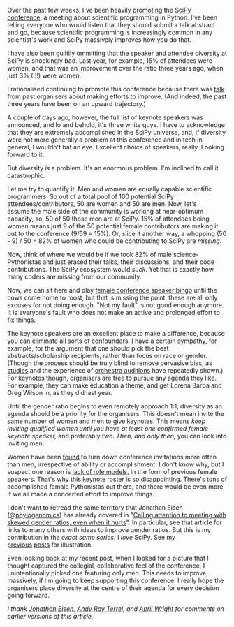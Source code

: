 <!--
.. title: Calling out SciPy on diversity (even though it hurts)
.. slug: calling-out-scipy-on-diversity
.. date: 2015-04-03 19:46:53
.. tags: diversity,Planet SciPy,programming,SciPy,conference
.. category: 
.. link: 
.. description: 
.. type: text
.. has_math: no
.. status: published
.. wp-status: publish
-->

<html><body><p>Over the past few weeks, I've been heavily <a href="http://ilovesymposia.com/2015/03/23/go-to-scipy-2015/">promoting</a> the <a href="http://scipy2015.scipy.org/">SciPy conference</a>, a meeting about scientific programming in Python. I've been telling everyone who would listen that they should submit a talk abstract and go, because scientific programming is increasingly common in any scientist's work and SciPy massively improves how you do that.

I have also been guiltily ommitting that the speaker and attendee diversity at SciPy is shockingly bad. Last year, for example, 15% of attendees were women, and that was an improvement over the ratio three years ago, when just 3% (!!!) were women.

I rationalised continuing to promote this conference because there was <a href="https://www.youtube.com/watch?v=e0Z9-EuZJac">talk</a> from past organisers about making efforts to improve. (And indeed, the past three years have been on an upward trajectory.)<br>

A couple of days ago, however, the full list of keynote speakers was announced, and lo and behold, it's three white guys. I have to acknowledge that they are extremely accomplished in the SciPy universe, and, if diversity were not more generally a problem at this conference and in tech in general, I wouldn't bat an eye. Excellent choice of speakers, really. Looking forward to it.

But diversity <i>is</i> a problem. It's an enormous problem. I'm inclined to call it catastrophic.

Let me try to quantify it. Men and women are equally capable scientific programmers. So out of a total pool of 100 potential SciPy attendees/contributors, 50 are women and 50 are men. Now, let's assume the male side of the community is working at near-optimum capacity, so, 50 of 50 those men are at SciPy. 15% of attendees being women means just 9 of the 50 potential female contributors are making it out to the conference (9/59 ≈ 15%). Or, slice it another way, a whopping (50 - 9) / 50 = 82% of women who could be contributing to SciPy are <i>missing</i>.

Now, think of where we would be if we took 82% of male science-Pythonistas and just erased their talks, their discussions, and their code contributions. The SciPy ecosystem would <i>suck</i>. Yet that is exactly how many coders are missing from our community.

Now, we can sit here and play <a href="http://www.feministe.us/blog/archives/2012/09/24/why-arent-there-more-women-at-stem-conferences-this-time-its-statistical/female-conference-speaker-bingo/">female conference speaker bingo</a> until the cows come home to roost, but that is missing the point: these are all only excuses for not doing enough. "Not my fault" is not good enough anymore. It is everyone's fault who does not make an active and prolonged effort to fix things.

The keynote speakers are an excellent place to make a difference, because you can eliminate all sorts of confounders. I have a certain sympathy, for example, for the argument that one should pick the best abstracts/scholarship recipients, rather than focus on race or gender. (Though the process should be truly blind to remove pervasive bias, as <a href="http://blogs.scientificamerican.com/unofficial-prognosis/2012/09/23/study-shows-gender-bias-in-science-is-real-heres-why-it-matters/">studies</a> and the experience of <a href="http://www.theguardian.com/women-in-leadership/2013/oct/14/blind-auditions-orchestras-gender-bias">orchestra auditions</a> have repeatedly shown.) For keynotes though, organisers are free to pursue any agenda they like. For example, they can make education a theme, and get Lorena Barba and Greg Wilson in, as they did last year.<br>

Until the gender ratio begins to even remotely approach 1:1, diversity as an agenda should be a priority for the organisers. This doesn't mean invite the same number of women and men to give keynotes. This means <i>keep inviting qualified women until you have at least one confirmed female keynote speaker, </i>and preferably two. <i>Then, and only then,</i> you can look into inviting men.

Women have been <a href="http://www.timeshighereducation.co.uk/news/women-underrepresented-at-academic-conferences/2005015.article">found</a> to turn down conference invitations more often than men, irrespective of ability or accomplishment. I don't know why, but I suspect one reason is <a href="http://sciencecareers.sciencemag.org/career_magazine/previous_issues/articles/2010_02_12/science.opms.r1000084">lack of role models</a>, in the form of previous female speakers. That's why this keynote roster is so disappointing. There's tons of accomplished female Pythonistas out there, and there would be even more if we all made a concerted effort to improve things.

I don't want to retread the same territory that Jonathan Eisen (<a href="https://twitter.com/phylogenomics">@phylogenomics</a>) has already covered in "<a href="http://phylogenomics.blogspot.com.au/2015/03/calling-attention-to-meetings-with.html">Calling attention to meeting with skewed gender ratios, even when it hurts</a>". In particular, see that article for links to many others with ideas to improve gender ratios. But this is my contribution in the <i>exact same series: </i>I <i>love</i> SciPy. See my <a href="http://ilovesymposia.com/2014/07/17/scipy-2014-recap/">previous</a> <a href="http://ilovesymposia.com/2015/03/23/go-to-scipy-2015/">posts</a> for illustration.

Even looking back at my recent post, when I looked for a picture that I thought captured the collegial, collaborative feel of the conference, I unintentionally picked one featuring only men. This needs to improve, massively, if I'm going to keep supporting this conference. I really hope the organisers place diversity at the centre of their agenda for every decision going forward.</p>

<i>I thank <a href="https://twitter.com/phylogenomics">Jonathan Eisen</a>, <a href="https://twitter.com/aterrel">Andy Ray Terrel</a>, and <a href="https://twitter.com/wrightingapril">April Wright</a> for comments on earlier versions of this article.</i></body></html>

